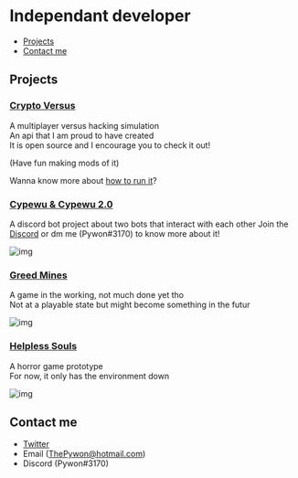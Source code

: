 # Independant developer

* [Projects](#projects)
* [Contact me](#contact-me)

## Projects

### [Crypto Versus](https://github.com/ProtagonistsWasTaken/crypto_versus)

A multiplayer versus hacking simulation  
An api that I am proud to have created  
It is open source and I encourage you to check it out!

(Have fun making mods of it)

Wanna know more about [how to run it](https://github.com/ProtagonistsWasTaken/crypto_versus#how-to-run)?

### [Cypewu & Cypewu 2.0](https://discord.gg/ZZDMjpyQjk)

A discord bot project about two bots that interact with each other
Join the [Discord](https://discord.gg/ZZDMjpyQjk) or dm me (Pywon#3170) to know more about it!

![img](https://cdn.discordapp.com/avatars/876585216402145310/fcfdd0de5cdf7446f7de76160973ba9e.png?size=1024)

### [Greed Mines](https://pywon.itch.io/beta)

A game in the working, not much done yet tho  
Not at a playable state but might become something in the futur

![img](https://img.itch.zone/aW1hZ2UvMTA0MjA4MS81OTc0OTc2LnBuZw==/original/evHyOd.png)

### [Helpless Souls](https://pywon.itch.io/helpless-souls)

A horror game prototype  
For now, it only has the environment down

![img](https://img.itch.zone/aW1hZ2UvMTE5OTEwMy83MzQwMzIwLnBuZw==/original/zZuDwI.png)

## Contact me

* [Twitter](https://twitter.com/Pywon1)
* Email (ThePywon@hotmail.com)
* Discord (Pywon#3170)
